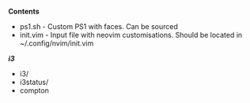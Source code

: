 **Contents**

* ps1.sh - Custom PS1 with faces. Can be sourced
* init.vim - Input file with neovim customisations. Should be located in ~/.config/nvim/init.vim

***i3***
* i3/
* i3status/
* compton
